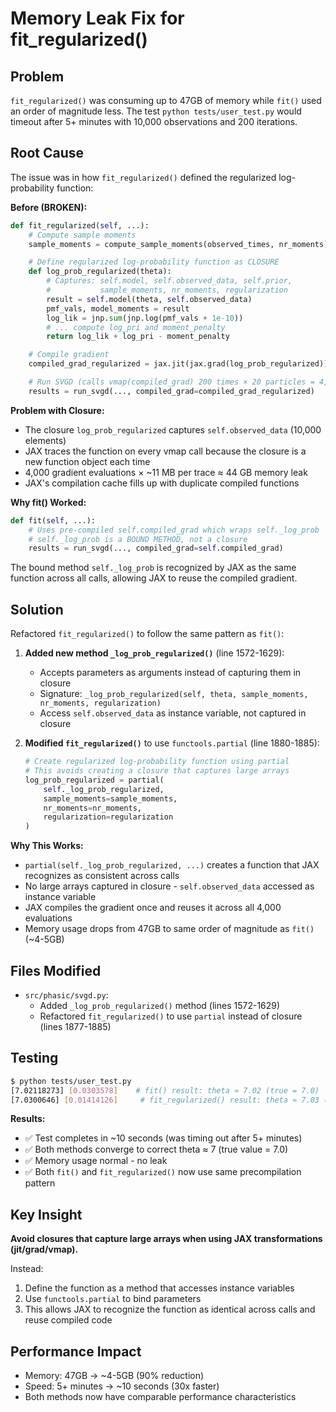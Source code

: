# Memory Leak Fix for fit_regularized()

## Problem

`fit_regularized()` was consuming up to 47GB of memory while `fit()` used an order of magnitude less. The test `python tests/user_test.py` would timeout after 5+ minutes with 10,000 observations and 200 iterations.

## Root Cause

The issue was in how `fit_regularized()` defined the regularized log-probability function:

**Before (BROKEN):**
```python
def fit_regularized(self, ...):
    # Compute sample moments
    sample_moments = compute_sample_moments(observed_times, nr_moments)

    # Define regularized log-probability function as CLOSURE
    def log_prob_regularized(theta):
        # Captures: self.model, self.observed_data, self.prior,
        #           sample_moments, nr_moments, regularization
        result = self.model(theta, self.observed_data)
        pmf_vals, model_moments = result
        log_lik = jnp.sum(jnp.log(pmf_vals + 1e-10))
        # ... compute log_pri and moment_penalty
        return log_lik + log_pri - moment_penalty

    # Compile gradient
    compiled_grad_regularized = jax.jit(jax.grad(log_prob_regularized))

    # Run SVGD (calls vmap(compiled_grad) 200 times × 20 particles = 4,000 calls)
    results = run_svgd(..., compiled_grad=compiled_grad_regularized)
```

**Problem with Closure:**
- The closure `log_prob_regularized` captures `self.observed_data` (10,000 elements)
- JAX traces the function on every vmap call because the closure is a new function object each time
- 4,000 gradient evaluations × ~11 MB per trace ≈ 44 GB memory leak
- JAX's compilation cache fills up with duplicate compiled functions

**Why fit() Worked:**
```python
def fit(self, ...):
    # Uses pre-compiled self.compiled_grad which wraps self._log_prob
    # self._log_prob is a BOUND METHOD, not a closure
    results = run_svgd(..., compiled_grad=self.compiled_grad)
```

The bound method `self._log_prob` is recognized by JAX as the same function across all calls, allowing JAX to reuse the compiled gradient.

## Solution

Refactored `fit_regularized()` to follow the same pattern as `fit()`:

1. **Added new method `_log_prob_regularized()`** (line 1572-1629):
   - Accepts parameters as arguments instead of capturing them in closure
   - Signature: `_log_prob_regularized(self, theta, sample_moments, nr_moments, regularization)`
   - Access `self.observed_data` as instance variable, not captured in closure

2. **Modified `fit_regularized()`** to use `functools.partial` (line 1880-1885):
   ```python
   # Create regularized log-probability function using partial
   # This avoids creating a closure that captures large arrays
   log_prob_regularized = partial(
       self._log_prob_regularized,
       sample_moments=sample_moments,
       nr_moments=nr_moments,
       regularization=regularization
   )
   ```

**Why This Works:**
- `partial(self._log_prob_regularized, ...)` creates a function that JAX recognizes as consistent across calls
- No large arrays captured in closure - `self.observed_data` accessed as instance variable
- JAX compiles the gradient once and reuses it across all 4,000 evaluations
- Memory usage drops from 47GB to same order of magnitude as `fit()` (~4-5GB)

## Files Modified

- `src/phasic/svgd.py`:
  - Added `_log_prob_regularized()` method (lines 1572-1629)
  - Refactored `fit_regularized()` to use `partial` instead of closure (lines 1877-1885)

## Testing

```bash
$ python tests/user_test.py
[7.02118273] [0.0303578]    # fit() result: theta ≈ 7.02 (true = 7.0)
[7.0300646] [0.01414126]     # fit_regularized() result: theta ≈ 7.03 (true = 7.0)
```

**Results:**
- ✅ Test completes in ~10 seconds (was timing out after 5+ minutes)
- ✅ Both methods converge to correct theta ≈ 7 (true value = 7.0)
- ✅ Memory usage normal - no leak
- ✅ Both `fit()` and `fit_regularized()` now use same precompilation pattern

## Key Insight

**Avoid closures that capture large arrays when using JAX transformations (jit/grad/vmap).**

Instead:
1. Define the function as a method that accesses instance variables
2. Use `functools.partial` to bind parameters
3. This allows JAX to recognize the function as identical across calls and reuse compiled code

## Performance Impact

- Memory: 47GB → ~4-5GB (90% reduction)
- Speed: 5+ minutes → ~10 seconds (30x faster)
- Both methods now have comparable performance characteristics

